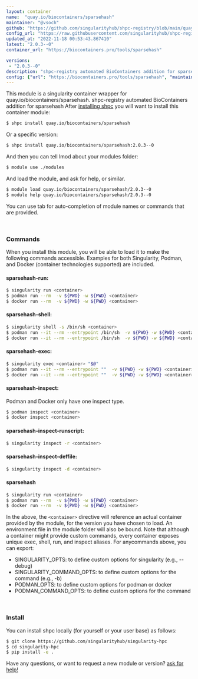 ```yaml
---
layout: container
name:  "quay.io/biocontainers/sparsehash"
maintainer: "@vsoch"
github: "https://github.com/singularityhub/shpc-registry/blob/main/quay.io/biocontainers/sparsehash/container.yaml"
config_url: "https://raw.githubusercontent.com/singularityhub/shpc-registry/main/quay.io/biocontainers/sparsehash/container.yaml"
updated_at: "2022-11-18 00:53:43.867410"
latest: "2.0.3--0"
container_url: "https://biocontainers.pro/tools/sparsehash"

versions:
 - "2.0.3--0"
description: "shpc-registry automated BioContainers addition for sparsehash"
config: {"url": "https://biocontainers.pro/tools/sparsehash", "maintainer": "@vsoch", "description": "shpc-registry automated BioContainers addition for sparsehash", "latest": {"2.0.3--0": "sha256:8f410856e4b0df343263fecc7d5c8b239f640cdf7f0f0357f218188679a5f812"}, "tags": {"2.0.3--0": "sha256:8f410856e4b0df343263fecc7d5c8b239f640cdf7f0f0357f218188679a5f812"}, "docker": "quay.io/biocontainers/sparsehash"}
---
```


This module is a singularity container wrapper for quay.io/biocontainers/sparsehash.
shpc-registry automated BioContainers addition for sparsehash
After [installing shpc](#install) you will want to install this container module:


```bash
$ shpc install quay.io/biocontainers/sparsehash
```

Or a specific version:

```bash
$ shpc install quay.io/biocontainers/sparsehash:2.0.3--0
```

And then you can tell lmod about your modules folder:

```bash
$ module use ./modules
```

And load the module, and ask for help, or similar.

```bash
$ module load quay.io/biocontainers/sparsehash/2.0.3--0
$ module help quay.io/biocontainers/sparsehash/2.0.3--0
```

You can use tab for auto-completion of module names or commands that are provided.

<br>

### Commands

When you install this module, you will be able to load it to make the following commands accessible.
Examples for both Singularity, Podman, and Docker (container technologies supported) are included.

#### sparsehash-run:

```bash
$ singularity run <container>
$ podman run --rm  -v ${PWD} -w ${PWD} <container>
$ docker run --rm  -v ${PWD} -w ${PWD} <container>
```

#### sparsehash-shell:

```bash
$ singularity shell -s /bin/sh <container>
$ podman run --it --rm --entrypoint /bin/sh  -v ${PWD} -w ${PWD} <container>
$ docker run --it --rm --entrypoint /bin/sh  -v ${PWD} -w ${PWD} <container>
```

#### sparsehash-exec:

```bash
$ singularity exec <container> "$@"
$ podman run --it --rm --entrypoint ""  -v ${PWD} -w ${PWD} <container> "$@"
$ docker run --it --rm --entrypoint ""  -v ${PWD} -w ${PWD} <container> "$@"
```

#### sparsehash-inspect:

Podman and Docker only have one inspect type.

```bash
$ podman inspect <container>
$ docker inspect <container>
```

#### sparsehash-inspect-runscript:

```bash
$ singularity inspect -r <container>
```

#### sparsehash-inspect-deffile:

```bash
$ singularity inspect -d <container>
```



#### sparsehash

```bash
$ singularity run <container>
$ podman run --rm  -v ${PWD} -w ${PWD} <container>
$ docker run --rm  -v ${PWD} -w ${PWD} <container>
```


In the above, the `<container>` directive will reference an actual container provided
by the module, for the version you have chosen to load. An environment file in the
module folder will also be bound. Note that although a container
might provide custom commands, every container exposes unique exec, shell, run, and
inspect aliases. For anycommands above, you can export:

 - SINGULARITY_OPTS: to define custom options for singularity (e.g., --debug)
 - SINGULARITY_COMMAND_OPTS: to define custom options for the command (e.g., -b)
 - PODMAN_OPTS: to define custom options for podman or docker
 - PODMAN_COMMAND_OPTS: to define custom options for the command

<br>

### Install

You can install shpc locally (for yourself or your user base) as follows:

```bash
$ git clone https://github.com/singularityhub/singularity-hpc
$ cd singularity-hpc
$ pip install -e .
```

Have any questions, or want to request a new module or version? [ask for help!](https://github.com/singularityhub/singularity-hpc/issues)